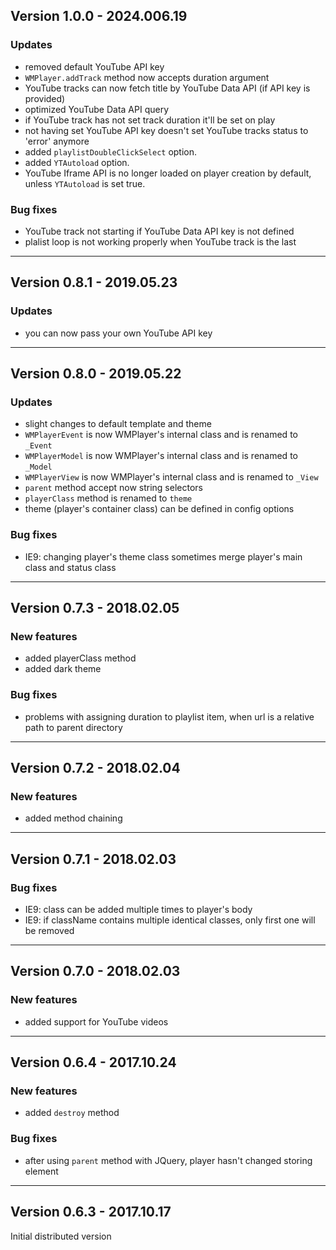 ## Version 1.0.0 - 2024.006.19

### Updates
* removed default YouTube API key
* `WMPlayer.addTrack` method now accepts duration argument
* YouTube tracks can now fetch title by YouTube Data API (if API key is provided)
* optimized YouTube Data API query
* if YouTube track has not set track duration it'll be set on play
* not having set YouTube API key doesn't set YouTube tracks status to 'error' anymore
* added `playlistDoubleClickSelect` option.
* added `YTAutoload` option.
* YouTube Iframe API is no longer loaded on player creation by default, unless `YTAutoload` is set true.

### Bug fixes

* YouTube track not starting if YouTube Data API key is not defined
* plalist loop is not working properly when YouTube track is the last

---

## Version 0.8.1 - 2019.05.23

### Updates
* you can now pass your own YouTube API key

---

## Version 0.8.0 - 2019.05.22

### Updates
* slight changes to default template and theme
* `WMPlayerEvent` is now WMPlayer's internal class and is renamed to `_Event`
* `WMPlayerModel` is now WMPlayer's internal class and is renamed to `_Model`
* `WMPlayerView` is now WMPlayer's internal class and is renamed to `_View`
* `parent` method accept now string selectors
* `playerClass` method is renamed to `theme`
* theme (player's container class) can be defined in config options

### Bug fixes

* IE9: changing player's theme class sometimes merge player's main class and status class

---

## Version 0.7.3 - 2018.02.05

### New features

* added playerClass method
* added dark theme

### Bug fixes

* problems with assigning duration to playlist item, when url is a relative path to parent directory

---

## Version 0.7.2 - 2018.02.04

### New features

* added method chaining

---

## Version 0.7.1 - 2018.02.03

### Bug fixes

* IE9: class can be added multiple times to player's body
* IE9: if className contains multiple identical classes, only first one will be removed

---

## Version 0.7.0 - 2018.02.03

### New features

* added support for YouTube videos

---

## Version 0.6.4 - 2017.10.24

### New features

* added `destroy` method

### Bug fixes

* after using `parent` method with JQuery, player hasn't changed storing element

---

## Version 0.6.3 - 2017.10.17

Initial distributed version
